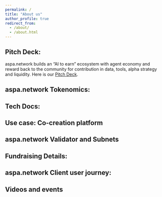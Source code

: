 ```yaml
---
permalink: /
title: "About us"
author_profile: true
redirect_from: 
  - /about/
  - /about.html
---                                                                                    
```

## Pitch Deck:
aspa.network builds an “AI to earn” ecosystem with agent economy and reward back to the community for contribution in data, tools, alpha strategy and liquidity. Here is our [Pitch Deck](https://docsend.com/view/crdmmpy3dkefrz6j).

## aspa.network Tokenomics:

## Tech Docs:

## Use case: Co-creation platform

## aspa.network Validator and Subnets

## Fundraising Details:

## aspa.network Client user journey:

## Videos and events
